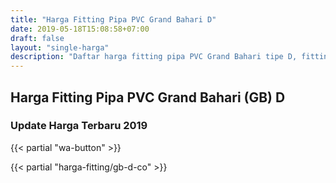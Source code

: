 ```yaml
---
title: "Harga Fitting Pipa PVC Grand Bahari D"
date: 2019-05-18T15:08:58+07:00
draft: false
layout: "single-harga"
description: "Daftar harga fitting pipa PVC Grand Bahari tipe D, fitting PVC murah berkualitas."
---
```


## Harga Fitting Pipa PVC Grand Bahari (GB) D
### Update Harga Terbaru 2019

{{< partial "wa-button" >}}

{{< partial "harga-fitting/gb-d-co" >}}